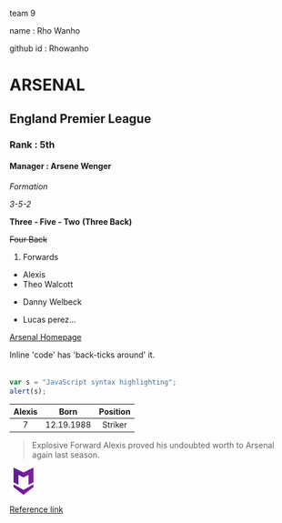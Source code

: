 team 9

name : Rho Wanho

github id : Rhowanho

# ARSENAL
## England Premier League
### Rank : 5th
#### Manager : Arsene Wenger

*Formation*

_3-5-2_

**Three - Five - Two**
__(Three Back)__

~~Four Back~~

1. Forwards
* Alexis
* Theo Walcott
+ Danny Welbeck
- Lucas perez...

[Arsenal Homepage](https://www.arsenal.com)

Inline 'code' has 'back-ticks around' it.

```javascript

var s = "JavaScript syntax highlighting";
alert(s);
```

|Alexis|Born|Position|
|:------:|:--------:|:----:|
|7|12.19.1988|Striker|

> Explosive Forward Alexis proved his undoubted worth to Arsenal again last season.

![alt text](https://github.com/adam-p/markdown-here/raw/master/src/common/images/icon48.png "Logo Title Text 1")

[Reference link][1]

[1]: https://google.co.kr





